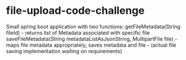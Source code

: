 # file-upload-code-challenge

 Small spring boot application with two functions:
       getFileMetadata(String fileId)
           - returns list of Metadata associated with specific file
       saveFileMetadata(String metadataListAsJsonString, MultipartFile file)
           - maps file metadata appropriately, saves metadata and file
           - (actual file saving implementation waiting on requirements)
